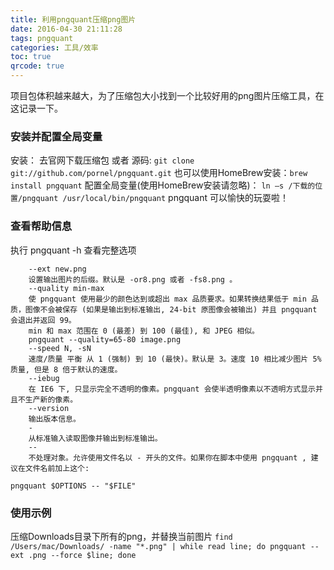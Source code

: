 ```yaml
---
title: 利用pngquant压缩png图片
date: 2016-04-30 21:11:28
tags: pngquant
categories: 工具/效率
toc: true
qrcode: true
---
```


项目包体积越来越大，为了压缩包大小找到一个比较好用的png图片压缩工具，在这记录一下。
### 安装并配置全局变量

安装：
去官网下载压缩包 或者 源码: `git clone git://github.com/pornel/pngquant.git`
也可以使用HomeBrew安装：`brew install pngquant`
配置全局变量(使用HomeBrew安装请忽略)：
`ln –s /下载的位置/pngquant /usr/local/bin/pngquant`
pngquant 可以愉快的玩耍啦！

<!--more-->

### 查看帮助信息
执行 pngquant -h 查看完整选项
```
	--ext new.png
	设置输出图片的后缀。默认是 -or8.png 或者 -fs8.png 。
	--quality min-max
	使 pngquant 使用最少的颜色达到或超出 max 品质要求。如果转换结果低于 min 品质，图像不会被保存 (如果是输出到标准输出, 24-bit 原图像会被输出) 并且 pngquant 会退出并返回 99。
	min 和 max 范围在 0 (最差) 到 100 (最佳), 和 JPEG 相似。
	pngquant --quality=65-80 image.png
	--speed N, -sN
	速度/质量 平衡 从 1 (强制) 到 10 (最快)。默认是 3。速度 10 相比减少图片 5% 质量, 但是 8 倍于默认的速度。
	--iebug
	在 IE6 下, 只显示完全不透明的像素。pngquant 会使半透明像素以不透明方式显示并且不生产新的像素。
	--version
	输出版本信息。
	-
	从标准输入读取图像并输出到标准输出。
	--
	不处理对象。允许使用文件名以 - 开头的文件。如果你在脚本中使用 pngquant , 建议在文件名前加上这个:
```

`pngquant $OPTIONS -- "$FILE"`

### 使用示例
压缩Downloads目录下所有的png，并替换当前图片
`find /Users/mac/Downloads/ -name "*.png" | while read line; do pngquant --ext .png --force $line; done`

